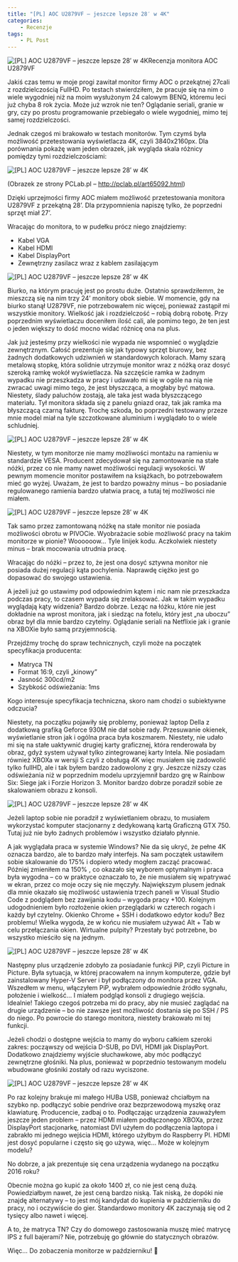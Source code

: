 ```yaml
---
title: "[PL] AOC U2879VF – jeszcze lepsze 28′ w 4K"
categories:
    - Recenzje
tags:
    - PL Post
---
```

![[PL] AOC U2879VF – jeszcze lepsze 28′ w 4K](/assets/images/posts/aoc-u2879vf-jeszcze-lepsze-28-w-4k/top.jpg)Recenzja monitora AOC U2879VF

Jakiś czas temu w moje progi zawitał monitor firmy AOC o przekątnej 27cali z rozdzielczością FullHD. Po testach stwierdziłem, że pracuje się na nim o wiele wygodniej niż na moim wysłużonym 24 calowym BENQ, któremu leci już chyba 8 rok życia. Może już wzrok nie ten? Oglądanie seriali, granie w gry, czy po prostu programowanie przebiegało o wiele wygodniej, mimo tej samej rozdzielczości.

Jednak czegoś mi brakowało w testach monitorów. Tym czymś była możliwość przetestowania wyświetlacza 4K, czyli 3840x2160px. Dla porównania pokażę wam jeden obrazek, jak wygląda skala różnicy pomiędzy tymi rozdzielczościami:

![[PL] AOC U2879VF – jeszcze lepsze 28′ w 4K](/assets/images/posts/aoc-u2879vf-jeszcze-lepsze-28-w-4k/01.png)

(Obrazek ze strony PCLab.pl – http://pclab.pl/art65092.html)

Dzięki uprzejmości firmy AOC miałem możliwość przetestowania monitora U2879VF z przekątną 28’. Dla przypomnienia napiszę tylko, że poprzedni sprzęt miał 27’.

Wracając do monitora, to w pudełku prócz niego znajdziemy:

* Kabel VGA
* Kabel HDMI
* Kabel DisplayPort
* Zewnętrzny zasilacz wraz z kablem zasilającym

![[PL] AOC U2879VF – jeszcze lepsze 28′ w 4K](/assets/images/posts/aoc-u2879vf-jeszcze-lepsze-28-w-4k/02.jpg)

Biurko, na którym pracuję jest po prostu duże. Ostatnio sprawdziłemm, że mieszczą się na nim trzy 24’ monitory obok siebie. W momencie, gdy na biurko stanął U2879VF, nie potrzebowałem nic więcej, ponieważ zastąpił mi wszystkie monitory. Wielkość jak i rozdzielczość – robią dobrą robotę. Przy poprzednim wyświetlaczu doceniłem ilość cali, ale pomimo tego, że ten jest o jeden większy to dość mocno widać różnicę ona na plus.

Jak już jesteśmy przy wielkości nie wypada nie wspomnieć o wyglądzie zewnętrznym. Całość prezentuje się jak typowy sprzęt biurowy, bez żadnych dodatkowych udziwnień w standardowych kolorach. Mamy szarą metalową stopkę, która solidnie utrzymuje monitor wraz z nóżką oraz dosyć szeroką ramkę wokół wyświetlacza. Na szczęście ramka w żadnym wypadku nie przeszkadza w pracy i udawało mi się w ogóle na nią nie zwracać uwagi mimo tego, że jest błyszcząca, a mogłaby być matowa. Niestety, ślady paluchów zostają, ale taka jest wada błyszczącego materiału. Tył monitora składa się z panelu gniazd oraz, tak jak ramka ma błyszczącą czarną fakturę. Trochę szkoda, bo poprzedni testowany przeze mnie model miał na tyle szczotkowane aluminium i wyglądało to o wiele schludniej.

![[PL] AOC U2879VF – jeszcze lepsze 28′ w 4K](/assets/images/posts/aoc-u2879vf-jeszcze-lepsze-28-w-4k/03.jpg)

Niestety, w tym monitorze nie mamy możliwości montażu na ramieniu w standardzie VESA. Producent zdecydował się na zamontowanie na stałe nóżki, przez co nie mamy nawet możliwości regulacji wysokości. W pewnym momencie monitor postawiłem na książkach, bo potrzebowałem mieć go wyżej. Uważam, że jest to bardzo poważny minus – bo posiadanie regulowanego ramienia bardzo ułatwia pracę, a tutaj tej możliwości nie miałem.

![[PL] AOC U2879VF – jeszcze lepsze 28′ w 4K](/assets/images/posts/aoc-u2879vf-jeszcze-lepsze-28-w-4k/04.jpg)

Tak samo przez zamontowaną nóżkę na stałe monitor nie posiada możliwości obrotu w PIVOCie. Wyobrażacie sobie możliwość pracy na takim monitorze w pionie? Woooooow… Tyle linijek kodu.
Aczkolwiek niestety minus – brak mocowania utrudnia pracę.

Wracając do nóżki – przez to, że jest ona dosyć sztywna monitor nie posiada dużej regulacji kąta pochylenia. Naprawdę ciężko jest go dopasować do swojego ustawienia.

A jeżeli już go ustawimy pod odpowiednim kątem i nic nam nie przeszkadza podczas pracy, to czasem wypada się zrelaksować. Jak w takim wypadku wyglądają kąty widzenia?
Bardzo dobrze. Leząc na łóżku, które nie jest dokładnie na wprost monitora, jak i siedząc na fotelu, który jest „na uboczu” obraz był dla mnie bardzo czytelny. Oglądanie seriali na Netflixie jak i granie na XBOXie było samą przyjemnością.

Przejdźmy trochę do spraw technicznych, czyli może na początek specyfikacja producenta:

* Matryca TN
* Format 16:9, czyli „kinowy”
* Jasność 300cd/m2
* Szybkość odświeżania: 1ms

Kogo interesuje specyfikacja techniczna, skoro nam chodzi o subiektywne odczucia?

Niestety, na początku pojawiły się problemy, ponieważ laptop Della z dodatkową grafiką Geforce 930M nie dał sobie rady. Przesuwanie okienek, wyświetlanie stron jak i ogólna praca była koszmarem. Niestety, nie udało mi się na stałe uaktywnić drugiej karty graficznej, która renderowała by obraz, gdyż system używał tylko zintegrowanej karty Intela. Nie posiadam również XBOXa w wersji S czyli z obsługą 4K więc musiałem się zadowolić tylko fullHD, ale i tak byłem bardzo zadowolony z gry. Jeszcze niższy czas odświeżania niż w poprzednim modelu uprzyjemnił bardzo grę w Rainbow Six: Siege jak i Forzie Horizon 3. Monitor bardzo dobrze poradził sobie ze skalowaniem obrazu z konsoli.

![[PL] AOC U2879VF – jeszcze lepsze 28′ w 4K](/assets/images/posts/aoc-u2879vf-jeszcze-lepsze-28-w-4k/05.jpg)

Jeżeli laptop sobie nie poradził z wyświetlaniem obrazu, to musiałem wykorzystać komputer stacjonarny z dedykowaną kartą Graficzną GTX 750. Tutaj już nie było żadnych problemów i wszystko działało płynnie.

A jak wyglądała praca w systemie Windows? Nie da się ukryć, że pełne 4K oznacza bardzo, ale to bardzo mały interfejs. Na sam początek ustawiłem sobie skalowanie do 175% i dopiero wtedy mogłem zacząć pracować. Później zmieniłem na 150% , co okazało się wyborem optymalnym i praca była wygodna – co w praktyce oznaczało to, że nie musiałem się wpatrywać w ekran, przez co moje oczy się nie męczyły. Największym plusem jednak dla mnie okazało się możliwość ustawienia trzech paneli w Visual Studio Code z podglądem bez zawijania kodu – wygoda pracy +100. Kolejnym udogodnieniem było rozłożenie okien przeglądarki w czterech rogach i każdy był czytelny. Okienko Chrome + SSH i dodatkowo edytor kodu? Bez problemu! Wielka wygoda, że w końcu nie musiałem używać Alt + Tab w celu przełączania okien. Wirtualne pulpity? Przestały być potrzebne, bo wszystko mieściło się na jednym.

![[PL] AOC U2879VF – jeszcze lepsze 28′ w 4K](/assets/images/posts/aoc-u2879vf-jeszcze-lepsze-28-w-4k/06.jpg)

Następny plus urządzenie zdobyło za posiadanie funkcji PiP, czyli Picture in Picture. Była sytuacja, w której pracowałem na innym komputerze, gdzie był zainstalowany Hyper-V Server i był podłączony do monitora przez VGA.  Wszedłem w menu, włączyłem PiP, wybrałem odpowiednie źródło sygnału, położenie i wielkość… I miałem podgląd konsoli z drugiego wejścia. Idealnie! Takiego czegoś potrzeba mi do pracy, aby nie musieć zaglądać na drugie urządzenie – bo nie zawsze jest możliwość dostania się po SSH / PS do niego. Po powrocie do starego monitora, niestety brakowało mi tej funkcji.

Jeżeli chodzi o dostępne wejścia to mamy do wyboru całkiem szeroki zakres: począwszy od wejścia D-SUB, po DVI, HDMI jak DisplayPort. Dodatkowo znajdziemy wyjście słuchawkowe, aby móc podłączyć zewnętrzne głośniki. Na plus, ponieważ w poprzednio testowanym modelu wbudowane głośniki zostały od razu wyciszone.

![[PL] AOC U2879VF – jeszcze lepsze 28′ w 4K](/assets/images/posts/aoc-u2879vf-jeszcze-lepsze-28-w-4k/07.jpg)

Po raz kolejny brakuje mi małego HUBa USB, ponieważ chciałbym na szybko np. podłączyć sobie pendrive oraz bezprzewodową myszkę oraz klawiaturę. Producencie, zadbaj o to.
Podłączając urządzenia zauważyłem jeszcze jeden problem – przez HDMI miałem podłączonego XBOXa, przez DisplayPort stacjonarkę, natomiast DVI użyłem do podłączenia laptopa i zabrakło mi jednego wejścia HDMI, którego użyłbym do Raspberry PI. HDMI jest dosyć popularne i często się go używa, więc… Może w kolejnym modelu?

No dobrze, a jak prezentuje się cena urządzenia wydanego na początku 2016 roku?

Obecnie można go kupić za około 1400 zł, co nie jest ceną dużą. Powiedziałbym nawet, że jest ceną bardzo niską. Tak niską, że dopóki nie znajdę alternatywy – to jest mój kandydat do kupienia w październiku do pracy, no i oczywiście do gier. Standardowo monitory 4K zaczynają się od 2 tysięcy albo nawet i więcej.

A to, że matryca TN? Czy do domowego zastosowania muszę mieć matrycę IPS z full bajerami? Nie, potrzebuję go głównie do statycznych obrazów.

Więc… Do zobaczenia monitorze w październiku! 🙂
